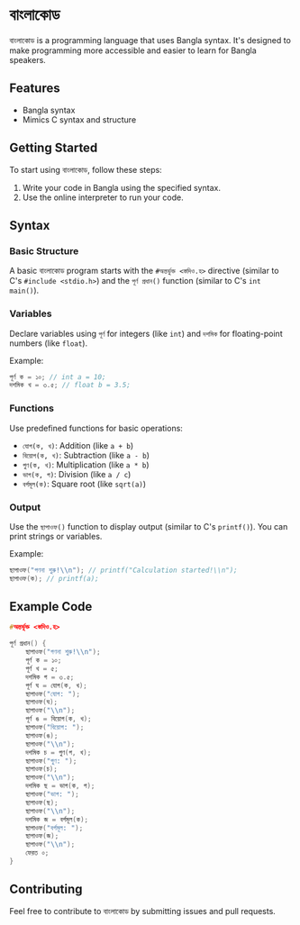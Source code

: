 # বাংলাকোড

বাংলাকোড is a programming language that uses Bangla syntax. It's designed to make programming more accessible and easier to learn for Bangla speakers.

## Features

- Bangla syntax
- Mimics C syntax and structure

## Getting Started

To start using বাংলাকোড, follow these steps:

1.  Write your code in Bangla using the specified syntax.
2.  Use the online interpreter to run your code.

## Syntax

### Basic Structure

A basic বাংলাকোড program starts with the `#অন্তর্ভুক্ত <স্তদিও.হ>` directive (similar to C's `#include <stdio.h>`) and the `পূর্ণ প্রধান()` function (similar to C's `int main()`).

### Variables

Declare variables using `পূর্ণ` for integers (like `int`) and `দশমিক` for floating-point numbers (like `float`).

Example:
```c
পূর্ণ ক = ১০; // int a = 10;
দশমিক খ = ৩.৫; // float b = 3.5;
```

### Functions

Use predefined functions for basic operations:

-   `যোগ(ক, খ)`: Addition (like `a + b`)
-   `বিয়োগ(ক, খ)`: Subtraction (like `a - b`)
-   `গুণ(ক, খ)`: Multiplication (like `a * b`)
-   `ভাগ(ক, গ)`: Division (like `a / c`)
-   `বর্গমূল(ক)`: Square root (like `sqrt(a)`)

### Output

Use the `ছাপাওফ()` function to display output (similar to C's `printf()`). You can print strings or variables.

Example:
```c
ছাপাওফ("গণনা শুরু!\\n"); // printf("Calculation started!\\n");
ছাপাওফ(ক); // printf(a);
```

## Example Code
```c
#অন্তর্ভুক্ত <স্তদিও.হ>

পূর্ণ প্রধান() {
    ছাপাওফ("গণনা শুরু!\\n");
    পূর্ণ ক = ১০;
    পূর্ণ খ = ৫;
    দশমিক গ = ৩.৫;
    পূর্ণ ঘ = যোগ(ক, খ);
    ছাপাওফ("যোগ: ");
    ছাপাওফ(ঘ);
    ছাপাওফ("\\n");
    পূর্ণ ঙ = বিয়োগ(ক, খ);
    ছাপাওফ("বিয়োগ: ");
    ছাপাওফ(ঙ);
    ছাপাওফ("\\n");
    দশমিক চ = গুণ(গ, খ);
    ছাপাওফ("গুণ: ");
    ছাপাওফ(চ);
    ছাপাওফ("\\n");
    দশমিক ছ = ভাগ(ক, গ);
    ছাপাওফ("ভাগ: ");
    ছাপাওফ(ছ);
    ছাপাওফ("\\n");
    দশমিক জ = বর্গমূল(ক);
    ছাপাওফ("বর্গমূল: ");
    ছাপাওফ(জ);
    ছাপাওফ("\\n");
    ফেরত ০;
}
```

## Contributing

Feel free to contribute to বাংলাকোড by submitting issues and pull requests.
